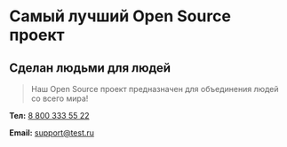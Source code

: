# Самый лучший Open Source проект

## Сделан людьми для людей

> Наш Open Source проект предназначен для объединения людей со всего мира!

**Тел:** [8 800 333 55 22](tel:88003335522)

**Email:** [support@test.ru](mailto:support@test.ru)
